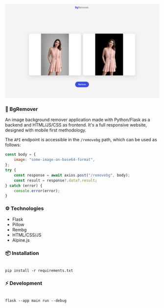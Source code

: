 <img
    src="./docs/images/preview.png"
/>

### 🌌 BgRemover

An image background remover application made with Python/Flask as a backend and HTML/JS/CSS as frontend. It's a full responsive website, designed with mobile first methodology.

The `API` endpoint is accessible in the `/removebg` path, which can be used as follows:

```js
const body = {
    image: "some-image-on-base64-format",
};
try {
    const response = await axios.post("/removebg", body);
    const result = response?.data?.result;
} catch (error) {
    console.error(error);
}
```

### ⚙️ Technologies

-   Flask
-   Pillow
-   Rembg
-   HTML/CSS/JS
-   Alpine.js

### 📦 Installation

```

pip install -r requirements.txt

```

### ⚡️ Development

```

flask --app main run --debug

```
